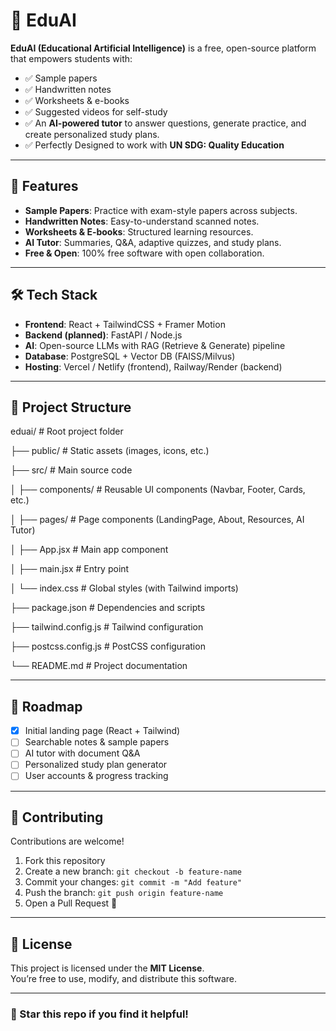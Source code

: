 # 📘 EduAI

**EduAI (Educational Artificial Intelligence)** is a free, open-source platform that empowers students with:  
- ✅ Sample papers  
- ✅ Handwritten notes  
- ✅ Worksheets & e-books  
- ✅ Suggested videos for self-study  
- ✅ An **AI-powered tutor** to answer questions, generate practice, and create personalized study plans.
- ✅ Perfectly Designed to work with **UN SDG: Quality Education**

---

## 🚀 Features
- **Sample Papers**: Practice with exam-style papers across subjects.  
- **Handwritten Notes**: Easy-to-understand scanned notes.  
- **Worksheets & E-books**: Structured learning resources.  
- **AI Tutor**: Summaries, Q&A, adaptive quizzes, and study plans.  
- **Free & Open**: 100% free software with open collaboration.  

---

## 🛠️ Tech Stack
- **Frontend**: React + TailwindCSS + Framer Motion  
- **Backend (planned)**: FastAPI / Node.js  
- **AI**: Open-source LLMs with RAG (Retrieve & Generate) pipeline  
- **Database**: PostgreSQL + Vector DB (FAISS/Milvus)  
- **Hosting**: Vercel / Netlify (frontend), Railway/Render (backend)  

---

## 📂 Project Structure

eduai/                # Root project folder

├── public/          # Static assets (images, icons, etc.)

├── src/             # Main source code

│   ├── components/  # Reusable UI components (Navbar, Footer, Cards, etc.)

│   ├── pages/       # Page components (LandingPage, About, Resources, AI Tutor)

│   ├── App.jsx      # Main app component

│   ├── main.jsx     # Entry point

│   └── index.css    # Global styles (with Tailwind imports)

├── package.json     # Dependencies and scripts

├── tailwind.config.js  # Tailwind configuration

├── postcss.config.js   # PostCSS configuration

└── README.md        # Project documentation

---

## 🚧 Roadmap
- [x] Initial landing page (React + Tailwind)  
- [ ] Searchable notes & sample papers  
- [ ] AI tutor with document Q&A  
- [ ] Personalized study plan generator  
- [ ] User accounts & progress tracking  

---

## 🤝 Contributing
Contributions are welcome!  
1. Fork this repository  
2. Create a new branch: `git checkout -b feature-name`  
3. Commit your changes: `git commit -m "Add feature"`  
4. Push the branch: `git push origin feature-name`  
5. Open a Pull Request 🎉  

---

## 📜 License
This project is licensed under the **MIT License**.  
You’re free to use, modify, and distribute this software.

---

### 🌟 Star this repo if you find it helpful!
